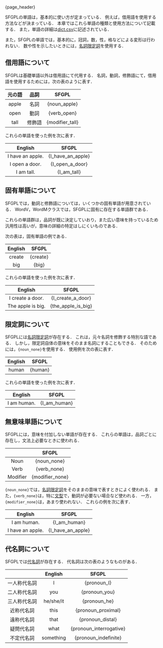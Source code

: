 {page_header}

SFGPLの単語は，基本的に使い方が定まっている．
例えば，借用語を使用する方法などが決まっている．
本章ではこれら単語の種類と使用方法について記載する．
また，単語の詳細は[dict.csv](../../dict.csv)に記述されている．

また，SFGPLの単語では，基本的に，冠詞，数，性，格などによる変形は行われない．
数や性を示したいときには，[名詞限定詞]({docs_DeterminerN})を使用する．

## 借用語について

SFGPLは基礎単語以外は借用語にて代用する．
名詞，動詞，修飾語にて，借用語を使用するためには，次の表のように表す．

|元の語|品詞|SFGPL|
|:-:|:-:|:-:|
|apple|名詞|{noun_apple}|
|open|動詞|{verb_open}|
|tall|修飾語|{modifier_tall}|

これらの単語を使った例を次に表す．

|English|SFGPL|
|:-:|:-:|
|I have an apple.|{I_have_an_apple}|
|I open a door.|{I_open_a_door}|
|I am tall.|{I_am_tall}|

## 固有単語について

SFGPLでは，動詞と修飾語については，いくつかの固有単語が用意されている．
WordV，WordMクラスでは，SFGPLに固有に存在する単語群である．

これらの単語群は，品詞が既に決定していおり，また広い意味を持っているため汎用性は高いが，意味の詳細の特定はしにくいものである．

次の表は，固有単語の例である．

|English|SFGPL|
|:-:|:-:|
|create|{create}|
|big|{big}|

これらの単語を使った例を次に表す．

|English|SFGPL|
|:-:|:-:|
|I create a door.|{I_create_a_door}|
|The apple is big.|{the_apple_is_big}|

## 限定詞について

SFGPLには[名詞限定詞]({docs_DeterminerN})が存在する．
これは，元々名詞を修飾する特別な語である．
しかし，限定詞自体の意味をそのまま名詞にすることもできる．
そのためには，```{noun_none}```を使用する．
使用例を次の表に表す．

|English|SFGPL|
|:-:|:-:|
|human|{human}|

これらの単語を使った例を次に表す．

|English|SFGPL|
|:-:|:-:|
|I am human.|{I_am_human}|

## 無意味単語について

SFGPLには，意味を付加しない単語が存在する．
これらの単語は，品詞ごとに存在し，文法上必要なときに使われる．

||SFGPL|
|:-:|:-:|
|Noun|{noun_none}|
|Verb|{verb_none}|
|Modifier|{modifier_none}|

```{noun_none}```では，[名詞限定詞]({docs_DeterminerN})をそのままの意味で表すときによく使われる．
また，```{verb_none}```は，特に[文型]({docs_sentence_pattern})で，動詞が必要ない場合など使われる．
一方，```{modifier_none}```は，あまり使われない．
これらの例を次に表す．

|English|SFGPL|
|:-:|:-:|
|I am human.|{I_am_human}|
|I have an apple.|{I_have_an_apple}|

## 代名詞について

SFGPLでは[代名詞]({docs_pronoun})が存在する．
代名詞は次の表のようなものがある．

||English|SFGPL|
|:-:|:-:|:-:|
|一人称代名詞|I|{pronoun_I}|
|二人称代名詞|you|{pronoun_you}|
|三人称代名詞|he/she/it|{pronoun_he}|
|近称代名詞|this|{pronoun_proximal}|
|遠称代名詞|that|{pronoun_distal}|
|疑問代名詞|what|{pronoun_interrogative}|
|不定代名詞|something|{pronoun_indefinite}|
